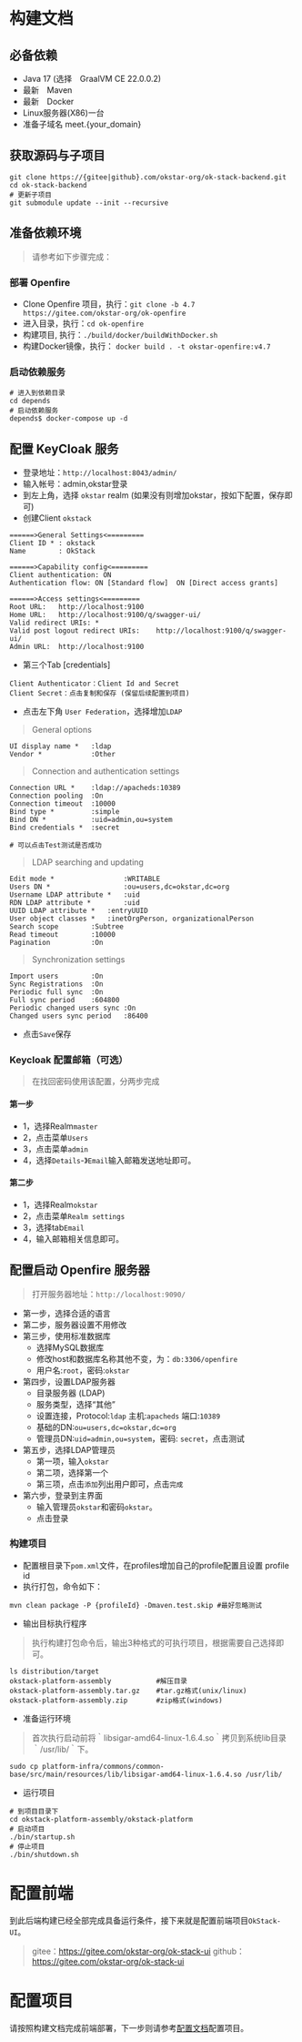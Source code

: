 # 构建文档
## 必备依赖
- Java 17 (选择　GraalVM CE 22.0.0.2)
- 最新　Maven
- 最新　Docker
- Linux服务器(X86)一台
- 准备子域名 meet.{your_domain}

## 获取源码与子项目
```shell
git clone https://{gitee|github}.com/okstar-org/ok-stack-backend.git
cd ok-stack-backend
# 更新子项目
git submodule update --init --recursive
```

## 准备依赖环境
> 请参考如下步骤完成：
### 部署 Openfire
- Clone Openfire 项目，执行：`git clone -b 4.7 https://gitee.com/okstar-org/ok-openfire`
- 进入目录，执行：`cd ok-openfire`
- 构建项目, 执行：`./build/docker/buildWithDocker.sh`
- 构建Docker镜像，执行： `docker build . -t okstar-openfire:v4.7`

### 启动依赖服务
```shell
# 进入到依赖目录
cd depends
# 启动依赖服务
depends$ docker-compose up -d
```

## 配置 KeyCloak 服务
- 登录地址：`http://localhost:8043/admin/`
- 输入帐号：admin,okstar登录
- 到左上角，选择 `okstar` realm (如果没有则增加okstar，按如下配置，保存即可)
- 创建Client `okstack`
```text
======>General Settings<=========
Client ID * : okstack
Name        : OkStack

======>Capability config<=========
Client authentication: ON
Authentication flow: ON [Standard flow]  ON [Direct access grants]

======>Access settings<=========
Root URL:   http://localhost:9100
Home URL:   http://localhost:9100/q/swagger-ui/
Valid redirect URIs: *
Valid post logout redirect URIs:    http://localhost:9100/q/swagger-ui/
Admin URL:  http://localhost:9100
```
- 第三个Tab [credentials]
```text
Client Authenticator：Client Id and Secret 
Client Secret：点击复制和保存 (保留后续配置到项目) 
```
- 点击左下角  `User Federation`，选择增加`LDAP`
> General options
```text
UI display name *   :ldap 
Vendor *            :Other
```
> Connection and authentication settings
```text
Connection URL *    :ldap://apacheds:10389
Connection pooling  :On
Connection timeout  :10000
Bind type *         :simple
Bind DN *           :uid=admin,ou=system
Bind credentials *  :secret

# 可以点击Test测试是否成功
```
> LDAP searching and updating
```text
Edit mode *                 :WRITABLE
Users DN *                  :ou=users,dc=okstar,dc=org
Username LDAP attribute *   :uid
RDN LDAP attribute *        :uid
UUID LDAP attribute *   :entryUUID
User object classes *   :inetOrgPerson, organizationalPerson
Search scope        :Subtree
Read timeout        :10000
Pagination          :On
```

> Synchronization settings

```text
Import users        :On
Sync Registrations  :On
Periodic full sync  :On
Full sync period    :604800
Periodic changed users sync :On
Changed users sync period   :86400
```
- 点击`Save`保存

### Keycloak 配置邮箱（可选）
> 在找回密码使用该配置，分两步完成
#### 第一步
- 1，选择Realm`master`
- 2，点击菜单`Users`
- 3，点击菜单`admin`
- 4，选择`Details`-》`Email`输入邮箱发送地址即可。
#### 第二步
- 1，选择Realm`okstar`
- 2，点击菜单`Realm settings`
- 3，选择tab`Email`
- 4，输入邮箱相关信息即可。

## 配置启动 Openfire 服务器
> 打开服务器地址：`http://localhost:9090/`
- 第一步，选择合适的语言
- 第二步，服务器设置不用修改
- 第三步，使用标准数据库
  - 选择MySQL数据库
  - 修改host和数据库名称其他不变，为：`db:3306/openfire`
  - 用户名:`root`，密码:`okstar`
- 第四步，设置LDAP服务器
  - 目录服务器 (LDAP)
  - 服务类型，选择“其他”
  - 设置连接，Protocol:`ldap`	主机:`apacheds`	端口:`10389`
  - 基础的DN:`ou=users,dc=okstar,dc=org`
  - 管理员DN:`uid=admin,ou=system`，密码: `secret`，点击测试
- 第五步，选择LDAP管理员
  - 第一项，输入`okstar`
  - 第二项，选择第一个
  - 第三项，点击`添加`列出用户即可，点击`完成`
- 第六步，登录到主界面
  - 输入管理员`okstar`和密码`okstar`。
  - 点击登录

### 构建项目
- 配置根目录下`pom.xml`文件，在profiles增加自己的profile配置且设置 profile id
- 执行打包，命令如下：
```shell
mvn clean package -P {profileId} -Dmaven.test.skip #最好忽略测试
```
- 输出目标执行程序
> 执行构建打包命令后，输出3种格式的可执行项目，根据需要自己选择即可。
```shell
ls distribution/target
okstack-platform-assembly           #解压目录
okstack-platform-assembly.tar.gz    #tar.gz格式(unix/linux)
okstack-platform-assembly.zip       #zip格式(windows)
```
- 准备运行环境
> 首次执行启动前将｀libsigar-amd64-linux-1.6.4.so｀拷贝到系统lib目录｀/usr/lib/｀下。
```shell
sudo cp platform-infra/commons/common-base/src/main/resources/lib/libsigar-amd64-linux-1.6.4.so /usr/lib/
```

- 运行项目
```shell
# 到项目目录下
cd okstack-platform-assembly/okstack-platform
# 启动项目
./bin/startup.sh
# 停止项目
./bin/shutdown.sh
```

# 配置前端
到此后端构建已经全部完成具备运行条件，接下来就是配置前端项目`OkStack-UI`。
> gitee：https://gitee.com/okstar-org/ok-stack-ui
> github：https://gitee.com/okstar-org/ok-stack-ui

# 配置项目
请按照构建文档完成前端部署，下一步则请参考[配置文档](./configurations.md)配置项目。